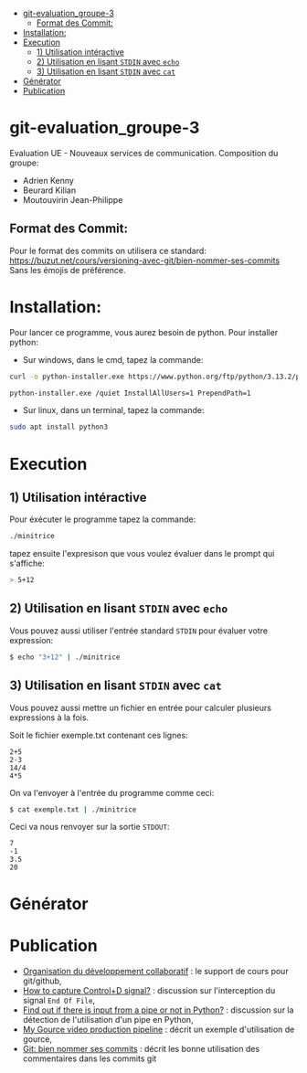 - [git-evaluation\_groupe-3](#git-evaluation_groupe-3)
  - [Format des Commit:](#format-des-commit)
- [Installation:](#installation)
- [Execution](#execution)
  - [1) Utilisation intéractive](#1-utilisation-intéractive)
  - [2) Utilisation en lisant `STDIN` avec `echo`](#2-utilisation-en-lisant-stdin-avec-echo)
  - [3) Utilisation en lisant `STDIN` avec `cat`](#3-utilisation-en-lisant-stdin-avec-cat)
- [Générator](#générator)
- [Publication](#publication)


# git-evaluation_groupe-3
Evaluation UE - Nouveaux services de communication.
Composition du groupe: 
  - Adrien Kenny
  - Beurard Kilian
  - Moutouvirin Jean-Philippe 

## Format des Commit:
  Pour le format des commits on utilisera ce standard: https://buzut.net/cours/versioning-avec-git/bien-nommer-ses-commits
  Sans les émojis de préférence.

# Installation:
Pour lancer ce programme, vous aurez besoin de python.
Pour installer python:

- Sur windows, dans le cmd, tapez la commande:
```bash
curl -o python-installer.exe https://www.python.org/ftp/python/3.13.2/python-3.13.2-amd64.exe

python-installer.exe /quiet InstallAllUsers=1 PrependPath=1

```

- Sur linux, dans un terminal, tapez la commande:
```bash
sudo apt install python3
```

# Execution
## 1) Utilisation intéractive
Pour éxécuter le programme tapez la commande:
```bash
./minitrice
```
tapez ensuite l'expresison que vous voulez évaluer dans le prompt qui s'affiche:
```bash
> 5+12
```
## 2) Utilisation en lisant `STDIN` avec `echo`
Vous pouvez aussi utiliser l'entrée standard ```STDIN``` pour évaluer votre expression:
```bash
$ echo "3+12" | ./minitrice
```
## 3) Utilisation en lisant `STDIN` avec `cat`
Vous pouvez aussi mettre un fichier en entrée pour calculer plusieurs expressions à la fois.

Soit le fichier exemple.txt contenant ces lignes:
```
2+5
2-3
14/4
4*5
```

On va l'envoyer à l'entrée du programme comme ceci:

```bash
$ cat exemple.txt | ./minitrice
```
Ceci va nous renvoyer sur la sortie ```STDOUT```:
```
7
-1
3.5
20
```
# Générator


# Publication
- [Organisation du développement collaboratif](https://slides.com/frozar/git) : le support de cours pour git/github,
- [How to capture Control+D signal?](https://stackoverflow.com/questions/1516122/how-to-capture-controld-signal) : discussion sur l'interception du signal `End Of File`,
- [Find out if there is input from a pipe or not in Python?](https://stackoverflow.com/questions/33871836/find-out-if-there-is-input-from-a-pipe-or-not-in-python) : discussion sur la détection de l'utilisation d'un pipe en Python,
- [My Gource video production pipeline](https://dev.to/voieducode/my-gource-video-production-pipeline-5eb0) : décrit un exemple d'utilisation de gource,
- [Git: bien nommer ses commits](https://buzut.net/cours/versioning-avec-git/bien-nommer-ses-commits) : décrit les bonne utilisation des commentaires dans les commits git